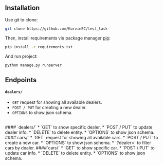 ## Installation

Use git to clone:
```bash
git clone https://github.com/KorvinEC/test_task
```

Then, install requirements vie package manager [pip](https://pip.pypa.io/en/stable/):

```bash
pip install -r requirements.txt
```

And run project:
```
python manage.py runserver
```

## Endpoints

#### `dealers/`

* `GET` request for showing all available dealers.
* `POST / PUT` for creating a new dealer.
* `OPTIONS` to show json schema.
<br>
#### `dealers/<int:pk>` 
* `GET` to show specific dealer.
* `POST / PUT` to update dealer info.
* `DELETE` to delete entity.
* `OPTIONS` to show json schema.
####`cars/`
* `GET` request for showing all available cars.
* `POST / PUT` to create a new car.
* `OPTIONS` to show json schema.
* `?dealer=<int:pk>` to filter cars by dealer.
####`cars/<int:pk>`
* `GET` to show specific car.
* `POST / PUT` to update car info.
* `DELETE` to delete entity.
* `OPTIONS` to show json schema.